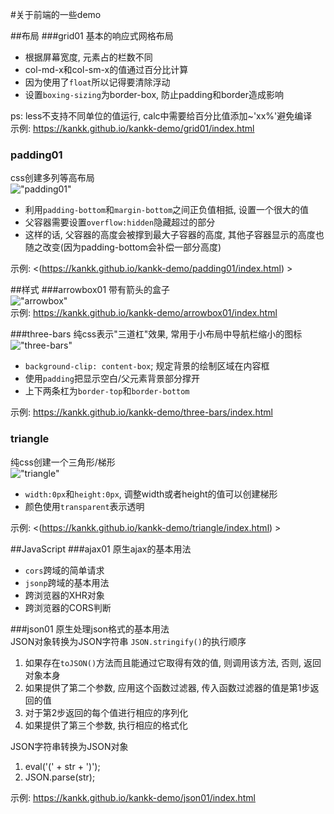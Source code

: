 #关于前端的一些demo

##布局
###grid01
基本的响应式网格布局
* 根据屏幕宽度, 元素占的栏数不同
* col-md-x和col-sm-x的值通过百分比计算
* 因为使用了`float`所以记得要清除浮动
* 设置`boxing-sizing`为border-box, 防止padding和border造成影响

ps: less不支持不同单位的值运行, calc中需要给百分比值添加~'xx%'避免编译  
示例: <https://kankk.github.io/kankk-demo/grid01/index.html>  

### padding01

css创建多列等高布局  
!["padding01"](https://kankk.github.io/kankk-demo/padding01/padding01.png)  

* 利用`padding-bottom`和`margin-bottom`之间正负值相抵, 设置一个很大的值
* 父容器需要设置`overflow:hidden`隐藏超过的部分
* 这样的话, 父容器的高度会被撑到最大子容器的高度, 其他子容器显示的高度也随之改变(因为padding-bottom会补偿一部分高度)  

示例: <(https://kankk.github.io/kankk-demo/padding01/index.html)  >  

##样式
###arrowbox01
带有箭头的盒子  
!["arrowbox"](https://kankk.github.io/kankk-demo/arrowbox01/arrowbox.png)  
示例: <https://kankk.github.io/kankk-demo/arrowbox01/index.html>

###three-bars
纯css表示"三道杠"效果, 常用于小布局中导航栏缩小的图标  
!["three-bars"](https://kankk.github.io/kankk-demo/three-bars/three-bars.png)  

* `background-clip: content-box`; 规定背景的绘制区域在内容框
* 使用`padding`把显示空白/父元素背景部分撑开
* 上下两条杠为`border-top`和`border-bottom`

示例: <https://kankk.github.io/kankk-demo/three-bars/index.html>  

### triangle

纯css创建一个三角形/梯形  
!["triangle"]((https://kankk.github.io/kankk-demo/triangle/triangle.png) )  

* `width:0px`和`height:0px`, 调整width或者height的值可以创建梯形  
* 颜色使用`transparent`表示透明  

示例: <(https://kankk.github.io/kankk-demo/triangle/index.html) >

##JavaScript
###ajax01
原生ajax的基本用法
* `cors`跨域的简单请求
* `jsonp`跨域的基本用法
* 跨浏览器的XHR对象
* 跨浏览器的CORS判断

###json01
原生处理json格式的基本用法  
JSON对象转换为JSON字符串
`JSON.stringify()`的执行顺序  
1. 如果存在`toJSON()`方法而且能通过它取得有效的值, 则调用该方法, 否则, 返回对象本身  
2. 如果提供了第二个参数, 应用这个函数过滤器, 传入函数过滤器的值是第1步返回的值  
3. 对于第2步返回的每个值进行相应的序列化  
4. 如果提供了第三个参数, 执行相应的格式化  

JSON字符串转换为JSON对象  
1. eval('(' + str + ')');  
2. JSON.parse(str);  

示例: <https://kankk.github.io/kankk-demo/json01/index.html>
